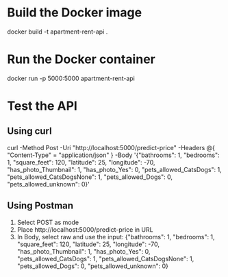 # Build the Docker image
docker build -t apartment-rent-api .

# Run the Docker container
docker run -p 5000:5000 apartment-rent-api

# Test the API
## Using curl
curl -Method Post -Uri "http://localhost:5000/predict-price" -Headers @{ "Content-Type" = "application/json" } -Body '{"bathrooms": 1, "bedrooms": 1, "square_feet": 120, "latitude": 25, "longitude": -70, "has_photo_Thumbnail": 1, "has_photo_Yes": 0, "pets_allowed_CatsDogs": 1, "pets_allowed_CatsDogsNone": 1, "pets_allowed_Dogs": 0, "pets_allowed_unknown": 0}'
## Using Postman
1. Select POST as mode
2. Place http://localhost:5000/predict-price in URL
3. In Body, select raw and use the input: {"bathrooms": 1, "bedrooms": 1, "square_feet": 120, "latitude": 25, "longitude": -70, "has_photo_Thumbnail": 1, "has_photo_Yes": 0, "pets_allowed_CatsDogs": 1, "pets_allowed_CatsDogsNone": 1, "pets_allowed_Dogs": 0, "pets_allowed_unknown": 0}